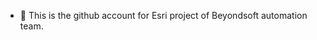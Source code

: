 - 👋 This is the github account for Esri project of Beyondsoft automation team.


<!---
esri-auto/esri-auto is a ✨ special ✨ repository because its `README.md` (this file) appears on your GitHub profile.
You can click the Preview link to take a look at your changes.
--->
